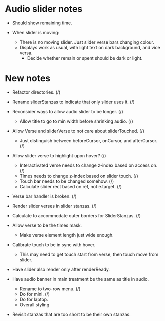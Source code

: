 # Audio slider notes

* Should show remaining time.

* When slider is moving:

    * There is no moving slider. Just slider verse bars changing colour.
    * Displays work as usual, with light text on dark background, and vice versa.
        * Decide whether remain or spent should be dark or light.

# New notes

* Refactor directories. (/)

* Rename sliderStanzas to indicate that only slider uses it. (/)

* Reconsider ways to allow audio slider to be longer. (/)
    * Allow title to go to min width before shrinking audio. (/)

* Allow Verse and sliderVerse to not care about sliderTouched. (/)
    * Just distinguish between beforeCursor, onCursor, and afterCursor. (/)

* Allow slider verse to highlight upon hover? (/)
    * Interactivated verse needs to change z-index based on access on. (/)
    * Times needs to change z-index based on slider touch. (/)
    * Touch bar needs to be changed somehow. (/)
    * Calculate slider rect based on ref, not e.target. (/)

* Verse bar handler is broken. (/)

* Render slider verses in slider stanzas. (/)

* Calculate to accommodate outer borders for SliderStanzas. (/)

* Allow verse to be the times mask.
    * Make verse element length just wide enough.

* Calibrate touch to be in sync with hover.
    * This may need to get touch start from verse, then touch move from slider.

* Have slider also render only after renderReady.

* Have audio banner in main treatment be the same as title in audio.
    * Rename to two-row menu. (/)
    * Do for mini. (/)
    * Do for laptop.
    * Overall styling

* Revisit stanzas that are too short to be their own stanzas.

